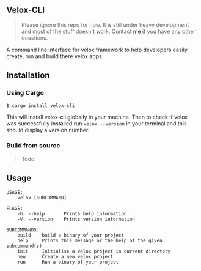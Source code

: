 ## Velox-CLI
> Please ignore this repo for now. It is still under heavy development and most of the stuff doesn't work. Contact [me](mailto::dev.sinpy@protonmail.com) if you have any other questions.

A command line interface for velox framework to help developers easily create, run and build there velox apps.


## Installation
### Using Cargo
```
$ cargo install velox-cli
```
This will install velox-cli globally in your machine. Then to check if velox was successfully installed run `velox --version` in your terminal and this should display a version number.

### Build from source
> Todo


## Usage
```
USAGE:
    velox [SUBCOMMAND]

FLAGS:
    -h, --help       Prints help information
    -V, --version    Prints version information

SUBCOMMANDS:
    build    build a binary of your project
    help     Prints this message or the help of the given subcommand(s)
    init     Initialise a velox project in current directory
    new      Create a new velox project
    run      Run a binary of your project
 ```